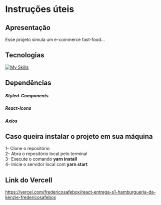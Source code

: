 # Instruções úteis

## Apresentação
Esse projeto simula um e-commerce fast-food...

## Tecnologias
[![My Skills](https://skills.thijs.gg/icons?i=html,css,js,figma,git,react)](https://skills.thijs.gg)

## Dependências
##### Styled-Components
##### React-Icons
##### Axios

## Caso queira instalar o projeto em sua máquina
1- Clone o repositório<br/>
2- Abra o repositório local pelo terminal<br/>
3- Execute o comando <b>yarn install</b><br/>
4- Inicie o servidor local com <b>yarn start</b><br/>

## Link do Vercell
https://vercel.com/fredericosafebox/react-entrega-s1-hamburgueria-da-kenzie-fredericosafebox
